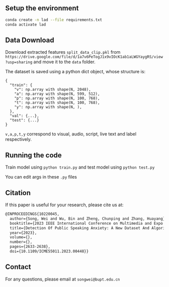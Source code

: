 ## Setup the environment

```bash
conda create -n lad --file requirements.txt
conda activate lad
```

## Data Download

Download extracted features `split_data_clip.pkl` from `https://drive.google.com/file/d/1a7v6PeTogJ1x9vIOcK1ab1aLWGYaygRS/view?usp=sharing` and move it to the `data` folder.

The dataset is saved using a python dict object, whose structure is:

```
{
  "train": {
    "v": np.array with shape(N, 2048),
    "a": np.array with shape(N, 599, 512),
    "p": np.array with shape(N, 100, 768),
    "t": np.array with shape(N, 100, 768),
    "y": np.array with shape(N, ),
  },
  "val": {...},
  "test": {...}
}
```

`v,a,p,t,y` correspond to visual, audio, script, live text and label respectively.


## Running the code

Train model using `python train.py` and test model using `python test.py`

You can edit args in these `.py` files

## Citation

If this paper is useful for your research, please cite us at:

```latex
@INPROCEEDINGS{10220045,
  author={Song, Wei and Wu, Bin and Zheng, Chunping and Zhang, Huayang},
  booktitle={2023 IEEE International Conference on Multimedia and Expo (ICME)}, 
  title={Detection Of Public Speaking Anxiety: A New Dataset And Algorithm}, 
  year={2023},
  volume={},
  number={},
  pages={2633-2638},
  doi={10.1109/ICME55011.2023.00448}}
```

## Contact

For any questions, please email at `songwei@bupt.edu.cn`

